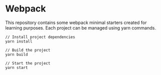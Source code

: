 # Webpack

This repository contains some webpack minimal starters created for learning purposes. Each project can be managed using yarn commands.

```
// Install project dependencies
yarn install

// Build the project
yarn build

// Start the project
yarn start
```